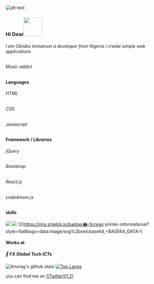 ![alt text](https://www.domstamand.com/wp-content/uploads/2016/12/avatar1.jpg)
### Hi Dear<img src="https://media1.tenor.com/images/b9371273ae94a946e92074d1b9696680/tenor.gif" width="60px">
[1]: https://twitter.com/obiabo_immanuel

###### I am Obiabo Immanuel a developer from Nigeria i create simple web applications 
###### Music addict
#### Languages
###### HTML 
###### CSS
###### Javascript 

#### Framework / Libraries
###### jQuery
###### Bootstrap
###### React.js
###### code4mom.js

#### skills

![](https://img.shields.io/badge/🥁-Drummer-informational?style=flat&logo=data:image/svg%2bxml;base64,<BASE64_DATA>)
![](https://img.shields.io/badge/💻-Drummer-informational?style=flat&logo=data:image/svg%2bxml;base64,<BASE64_DATA>)
![](https://img.shields.io/badge/🖨️-Screan printer-informational?style=flat&logo=data:image/svg%2bxml;base64,<BASE64_DATA>)

#### Works at 
#####  🔭 FX Global Tech ICTs

![Anurag's github stats](https://github-readme-stats.vercel.app/api?username=yhoungdev&show_icons=true&theme=radical)
[![Top Langs](https://github-readme-stats.vercel.app/api/top-langs/?username=yhoungdev)](https://github.com/anuraghazra/github-readme-stats)


<!--
**yhoungdev/yhoungdev** is a ✨ _special_ ✨ repository because its `README.md` (this file) appears on your GitHub profile.

Here are some ideas to get you started:jkh

- 
- 🌱 I’m currently learning ...
- 👯 I’m looking to collaborate on ...
- 🤔 I’m looking for help with ...
- 💬 Ask me about ...
- 📫 How to reach me: ...
- 😄 Pronouns: ...
- ⚡ Fun fact: ...
-->

you can find me on [![Twitter][1.2]][1]
